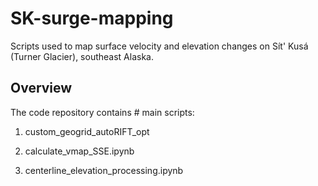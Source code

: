 # SK-surge-mapping
Scripts used to map surface velocity and elevation changes on Sít' Kusá (Turner Glacier), southeast Alaska. 


## Overview
The code repository contains # main scripts:

1) custom_geogrid_autoRIFT_opt

2) calculate_vmap_SSE.ipynb
   
3) centerline_elevation_processing.ipynb
